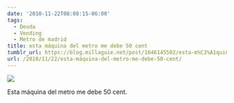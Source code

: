 ```yaml
---
date: '2010-11-22T08:08:15-06:00'
tags:
  - Deuda
  - Vending
  - Metro de madrid
title: esta máquina del metro me debe 50 cent
tumblr_url: https://blog.millaguie.net/post/1646145502/esta-m%C3%A1quina-del-metro-me-debe-50-cent
url: /2010/11/22/esta-máquina-del-metro-me-debe-50-cent/
---
```


 ![](/tumblr_files/tumblr_lc9yhnfsOM1qa32dco1_1280.jpg)  

Esta máquina del metro me debe 50 cent.